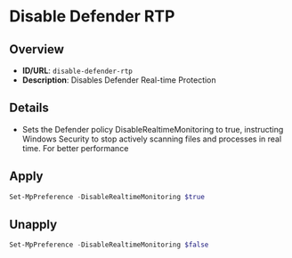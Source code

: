 # Disable Defender RTP

## Overview
- **ID/URL**: `disable-defender-rtp`
- **Description**: Disables Defender Real-time Protection





## Details

- Sets the Defender policy DisableRealtimeMonitoring to true, instructing Windows Security to stop actively scanning files and processes in real time. For better performance





## Apply

```powershell
Set-MpPreference -DisableRealtimeMonitoring $true
```

## Unapply

```powershell
Set-MpPreference -DisableRealtimeMonitoring $false
```
